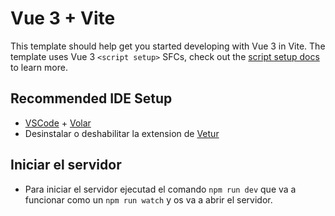 # Vue 3 + Vite

This template should help get you started developing with Vue 3 in Vite. The template uses Vue 3 `<script setup>` SFCs, check out the [script setup docs](https://v3.vuejs.org/api/sfc-script-setup.html#sfc-script-setup) to learn more.

## Recommended IDE Setup

- [VSCode](https://code.visualstudio.com/) + [Volar](https://marketplace.visualstudio.com/items?itemName=johnsoncodehk.volar)
- Desinstalar o deshabilitar la extension de [Vetur](https://marketplace.visualstudio.com/items?itemName=octref.vetur)

## Iniciar el servidor
- Para iniciar el servidor ejecutad el comando `npm run dev` que va a funcionar como un `npm run watch` y os va a abrir el servidor.
